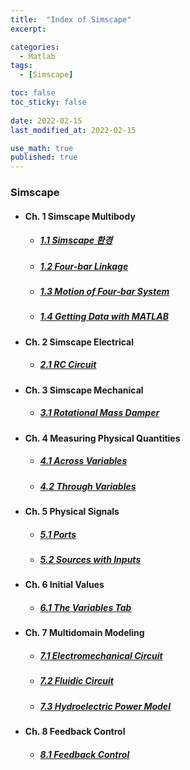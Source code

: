 ```yaml
---
title:  "Index of Simscape"
excerpt: 

categories:
  - Matlab
tags:
  - [Simscape]

toc: false
toc_sticky: false
 
date: 2022-02-15
last_modified_at: 2022-02-15

use_math: true
published: true
---
```


### Simscape
- #### Ch. 1 Simscape Multibody
  - ##### [1.1 Simscape 환경](https://pyohyu.github.io/matlab/scp1.1)
  - ##### [1.2 Four-bar Linkage](https://pyohyu.github.io/matlab/scp1.2)
  - ##### [1.3 Motion of Four-bar System](https://pyohyu.github.io/matlab/scp1.3)
  - ##### [1.4 Getting Data with MATLAB](https://pyohyu.github.io/matlab/scp1.4)

- #### Ch. 2 Simscape Electrical
  - ##### [2.1 RC Circuit](https://pyohyu.github.io/matlab/scp2.1)

- #### Ch. 3 Simscape Mechanical
  - ##### [3.1 Rotational Mass Damper](https://pyohyu.github.io/matlab/scp3.1)
  
- #### Ch. 4 Measuring Physical Quantities
  - ##### [4.1 Across Variables](https://pyohyu.github.io/matlab/scp4.1)
  - ##### [4.2 Through Variables](https://pyohyu.github.io/matlab/scp4.2)

- #### Ch. 5 Physical Signals
  - ##### [5.1 Ports](https://pyohyu.github.io/matlab/scp5.1)
  - ##### [5.2 Sources with Inputs](https://pyohyu.github.io/matlab/scp5.2)

- #### Ch. 6 Initial Values
  - ##### [6.1 The Variables Tab](https://pyohyu.github.io/matlab/scp6.1)

- #### Ch. 7 Multidomain Modeling
  - ##### [7.1 Electromechanical Circuit](https://pyohyu.github.io/matlab/scp7.1)
  - ##### [7.2 Fluidic Circuit](https://pyohyu.github.io/matlab/scp7.2)
  - ##### [7.3 Hydroelectric Power Model](https://pyohyu.github.io/matlab/scp7.3)

- #### Ch. 8 Feedback Control
  - ##### [8.1 Feedback Control](https://pyohyu.github.io/matlab/scp8.1)